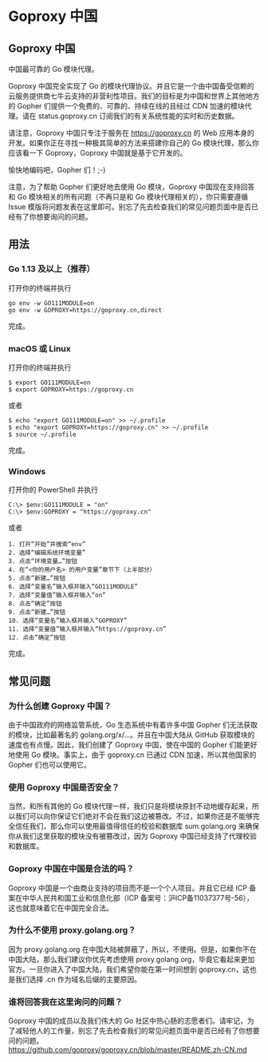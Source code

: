 # Goproxy 中国

## Goproxy 中国
中国最可靠的 Go 模块代理。

Goproxy 中国完全实现了 Go 的模块代理协议。并且它是一个由中国备受信赖的云服务提供商七牛云支持的非营利性项目。我们的目标是为中国和世界上其他地方的 Gopher 们提供一个免费的、可靠的、持续在线的且经过 CDN 加速的模块代理。请在 status.goproxy.cn 订阅我们的有关系统性能的实时和历史数据。

请注意，Goproxy 中国只专注于服务在 https://goproxy.cn 的 Web 应用本身的开发。如果你正在寻找一种极其简单的方法来搭建你自己的 Go 模块代理，那么你应该看一下 Goproxy，Goproxy 中国就是基于它开发的。

愉快地编码吧，Gopher 们！;-)

注意，为了帮助 Gopher 们更好地去使用 Go 模块，Goproxy 中国现在支持回答和 Go 模块相关的所有问题（不再只是和 Go 模块代理相关的），你只需要遵循 Issue 模版将问题发表在这里即可。别忘了先去检查我们的常见问题页面中是否已经有了你想要询问的问题。

## 用法
### Go 1.13 及以上（推荐）
打开你的终端并执行
```shell
go env -w GO111MODULE=on
go env -w GOPROXY=https://goproxy.cn,direct
```
完成。
### macOS 或 Linux
打开你的终端并执行
```shell
$ export GO111MODULE=on
$ export GOPROXY=https://goproxy.cn
```
或者
```shell
$ echo "export GO111MODULE=on" >> ~/.profile
$ echo "export GOPROXY=https://goproxy.cn" >> ~/.profile
$ source ~/.profile
```
完成。

### Windows
打开你的 PowerShell 并执行
```shell
C:\> $env:GO111MODULE = "on"
C:\> $env:GOPROXY = "https://goproxy.cn"
```
或者
```shell
1. 打开“开始”并搜索“env”
2. 选择“编辑系统环境变量”
3. 点击“环境变量…”按钮
4. 在“<你的用户名> 的用户变量”章节下（上半部分）
5. 点击“新建…”按钮
6. 选择“变量名”输入框并输入“GO111MODULE”
7. 选择“变量值”输入框并输入“on”
8. 点击“确定”按钮
9. 点击“新建…”按钮
10. 选择“变量名”输入框并输入“GOPROXY”
11. 选择“变量值”输入框并输入“https://goproxy.cn”
12. 点击“确定”按钮
```
完成。

## 常见问题
### 为什么创建 Goproxy 中国？
由于中国政府的网络监管系统，Go 生态系统中有着许多中国 Gopher 们无法获取的模块，比如最著名的 golang.org/x/...。并且在中国大陆从 GitHub 获取模块的速度也有点慢。因此，我们创建了 Goproxy 中国，使在中国的 Gopher 们能更好地使用 Go 模块。事实上，由于 goproxy.cn 已通过 CDN 加速，所以其他国家的 Gopher 们也可以使用它。

### 使用 Goproxy 中国是否安全？
当然，和所有其他的 Go 模块代理一样，我们只是将模块原封不动地缓存起来，所以我们可以向你保证它们绝对不会在我们这边被篡改。不过，如果你还是不能够完全信任我们，那么你可以使用最值得信任的校验和数据库 sum.golang.org 来确保你从我们这里获取的模块没有被篡改过，因为 Goproxy 中国已经支持了代理校验和数据库。

### Goproxy 中国在中国是合法的吗？
Goproxy 中国是一个由商业支持的项目而不是一个个人项目。并且它已经 ICP 备案在中华人民共和国工业和信息化部（ICP 备案号：沪ICP备11037377号-56），这也就意味着它在中国完全合法。
### 为什么不使用 proxy.golang.org？

因为 proxy.golang.org 在中国大陆被屏蔽了，所以，不使用。但是，如果你不在中国大陆，那么我们建议你优先考虑使用 proxy.golang.org，毕竟它看起来更加官方。一旦你进入了中国大陆，我们希望你能在第一时间想到 goproxy.cn，这也是我们选择 .cn 作为域名后缀的主要原因。

### 谁将回答我在这里询问的问题？
Goproxy 中国的成员以及我们伟大的 Go 社区中热心肠的志愿者们。请牢记，为了减轻他人的工作量，别忘了先去检查我们的常见问题页面中是否已经有了你想要问的问题。
https://github.com/goproxy/goproxy.cn/blob/master/README.zh-CN.md